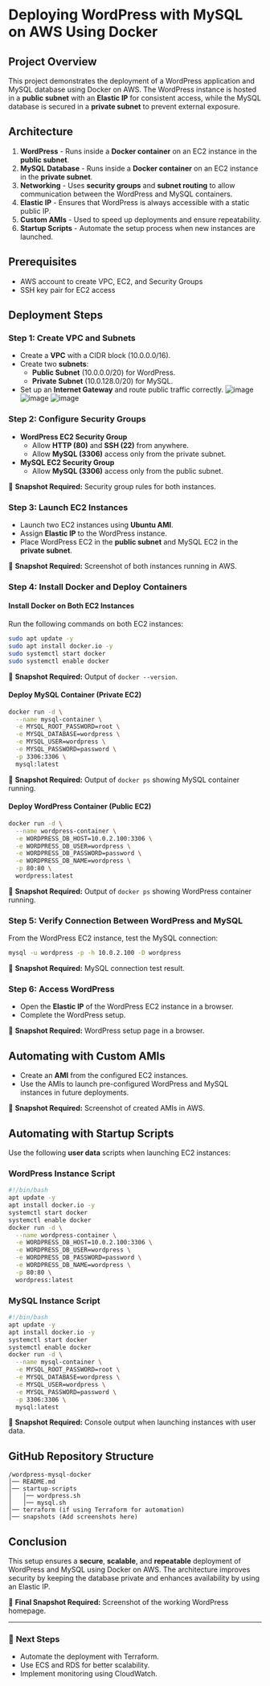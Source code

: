 # Deploying WordPress with MySQL on AWS Using Docker
## Project Overview
This project demonstrates the deployment of a WordPress application and MySQL database using Docker on AWS. The WordPress instance is hosted in a **public subnet** with an **Elastic IP** for consistent access, while the MySQL database is secured in a **private subnet** to prevent external exposure.

## Architecture
1. **WordPress** - Runs inside a **Docker container** on an EC2 instance in the **public subnet**.
2. **MySQL Database** - Runs inside a **Docker container** on an EC2 instance in the **private subnet**.
3. **Networking** - Uses **security groups** and **subnet routing** to allow communication between the WordPress and MySQL containers.
4. **Elastic IP** - Ensures that WordPress is always accessible with a static public IP.
5. **Custom AMIs** - Used to speed up deployments and ensure repeatability.
6. **Startup Scripts** - Automate the setup process when new instances are launched.

## Prerequisites
- AWS account to create VPC, EC2, and Security Groups
- SSH key pair for EC2 access

## Deployment Steps

### Step 1: Create VPC and Subnets
- Create a **VPC** with a CIDR block (10.0.0.0/16).
- Create two **subnets**:
  - **Public Subnet** (10.0.0.0/20) for WordPress.
  - **Private Subnet** (10.0.128.0/20) for MySQL.
- Set up an **Internet Gateway** and route public traffic correctly.
![image](https://github.com/user-attachments/assets/fdbe0639-9dc5-4f98-b207-65c775d9be6a)
![image](https://github.com/user-attachments/assets/d950f373-c381-49d9-99c2-5684712612a9)
![image](https://github.com/user-attachments/assets/e2c68b1e-cc6d-49d2-8760-98e07d373a62)

### Step 2: Configure Security Groups
- **WordPress EC2 Security Group**
  - Allow **HTTP (80)** and **SSH (22)** from anywhere.
  - Allow **MySQL (3306)** access only from the private subnet.
- **MySQL EC2 Security Group**
  - Allow **MySQL (3306)** access only from the public subnet.

📸 **Snapshot Required:** Security group rules for both instances.

### Step 3: Launch EC2 Instances
- Launch two EC2 instances using **Ubuntu AMI**.
- Assign **Elastic IP** to the WordPress instance.
- Place WordPress EC2 in the **public subnet** and MySQL EC2 in the **private subnet**.

📸 **Snapshot Required:** Screenshot of both instances running in AWS.

### Step 4: Install Docker and Deploy Containers
#### Install Docker on Both EC2 Instances
Run the following commands on both EC2 instances:
```bash
sudo apt update -y
sudo apt install docker.io -y
sudo systemctl start docker
sudo systemctl enable docker
```
📸 **Snapshot Required:** Output of `docker --version`.

#### Deploy MySQL Container (Private EC2)
```bash
docker run -d \
  --name mysql-container \
  -e MYSQL_ROOT_PASSWORD=root \
  -e MYSQL_DATABASE=wordpress \
  -e MYSQL_USER=wordpress \
  -e MYSQL_PASSWORD=password \
  -p 3306:3306 \
  mysql:latest
```
📸 **Snapshot Required:** Output of `docker ps` showing MySQL container running.

#### Deploy WordPress Container (Public EC2)
```bash
docker run -d \
  --name wordpress-container \
  -e WORDPRESS_DB_HOST=10.0.2.100:3306 \
  -e WORDPRESS_DB_USER=wordpress \
  -e WORDPRESS_DB_PASSWORD=password \
  -e WORDPRESS_DB_NAME=wordpress \
  -p 80:80 \
  wordpress:latest
```
📸 **Snapshot Required:** Output of `docker ps` showing WordPress container running.

### Step 5: Verify Connection Between WordPress and MySQL
From the WordPress EC2 instance, test the MySQL connection:
```bash
mysql -u wordpress -p -h 10.0.2.100 -D wordpress
```
📸 **Snapshot Required:** MySQL connection test result.

### Step 6: Access WordPress
- Open the **Elastic IP** of the WordPress EC2 instance in a browser.
- Complete the WordPress setup.

📸 **Snapshot Required:** WordPress setup page in a browser.

## Automating with Custom AMIs
- Create an **AMI** from the configured EC2 instances.
- Use the AMIs to launch pre-configured WordPress and MySQL instances in future deployments.

📸 **Snapshot Required:** Screenshot of created AMIs in AWS.

## Automating with Startup Scripts
Use the following **user data** scripts when launching EC2 instances:

### WordPress Instance Script
```bash
#!/bin/bash
apt update -y
apt install docker.io -y
systemctl start docker
systemctl enable docker
docker run -d \
  --name wordpress-container \
  -e WORDPRESS_DB_HOST=10.0.2.100:3306 \
  -e WORDPRESS_DB_USER=wordpress \
  -e WORDPRESS_DB_PASSWORD=password \
  -e WORDPRESS_DB_NAME=wordpress \
  -p 80:80 \
  wordpress:latest
```

### MySQL Instance Script
```bash
#!/bin/bash
apt update -y
apt install docker.io -y
systemctl start docker
systemctl enable docker
docker run -d \
  --name mysql-container \
  -e MYSQL_ROOT_PASSWORD=root \
  -e MYSQL_DATABASE=wordpress \
  -e MYSQL_USER=wordpress \
  -e MYSQL_PASSWORD=password \
  -p 3306:3306 \
  mysql:latest
```
📸 **Snapshot Required:** Console output when launching instances with user data.

## GitHub Repository Structure
```
/wordpress-mysql-docker
│── README.md
│── startup-scripts
│   │── wordpress.sh
│   │── mysql.sh
│── terraform (if using Terraform for automation)
│── snapshots (Add screenshots here)
```

## Conclusion
This setup ensures a **secure**, **scalable**, and **repeatable** deployment of WordPress and MySQL using Docker on AWS. The architecture improves security by keeping the database private and enhances availability by using an Elastic IP.

📸 **Final Snapshot Required:** Screenshot of the working WordPress homepage.

---

### 🚀 **Next Steps**
- Automate the deployment with Terraform.
- Use ECS and RDS for better scalability.
- Implement monitoring using CloudWatch.



